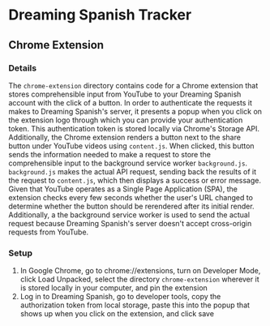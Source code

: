 # Dreaming Spanish Tracker
## Chrome Extension
### Details
The `chrome-extension` directory contains code for a Chrome extension that stores comprehensible input from YouTube to your Dreaming Spanish account with the click of a button. In order to authenticate the requests it makes to Dreaming Spanish's server, it presents a popup when you click on the extension logo through which you can provide your authentication token. This authentication token is stored locally via Chrome's Storage API. Additionally, the Chrome extension renders a button next to the share button under YouTube videos using `content.js`. When clicked, this button sends the information needed to make a request to store the comprehensible input to the background service worker `background.js`. `background.js` makes the actual API request, sending back the results of it the request to `content.js`, which then displays a success or error message. Given that YouTube operates as a Single Page Application (SPA), the extension checks every few seconds whether the user's URL changed to determine whether the button should be rerendered after its initial render. Additionally, a the background service worker is used to send the actual request because Dreaming Spanish's server doesn't accept cross-origin requests from YouTube.
### Setup
1. In Google Chrome, go to chrome://extensions, turn on Developer Mode, click Load Unpacked, select the directory `chrome-extension` wherever it is stored locally in your computer, and pin the extension
2. Log in to Dreaming Spanish, go to developer tools, copy the authorization token from local storage, paste this into the popup that shows up when you click on the extension, and click save